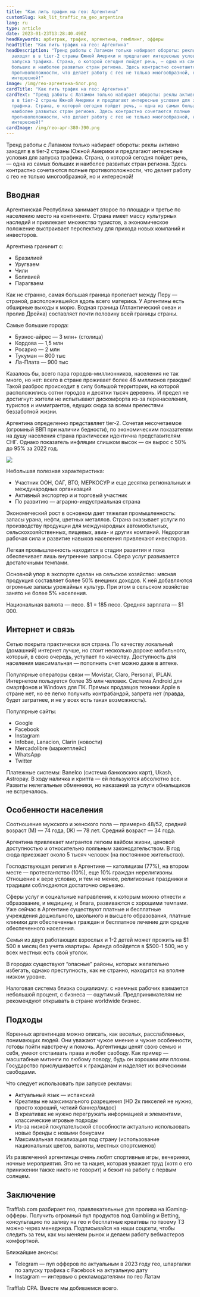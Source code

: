 ```yaml
---
title: "Как лить трафик на гео: Аргентина"
customSlug: kak_lit_traffic_na_geo_argentina
lang: ru
type: article
date: 2023-01-23T13:28:40.490Z
headKeywords: арбитраж, трафик, аргентина, гемблинг, офферы
headTitle: "Как лить трафик на гео: Аргентина"
headDescription: "Тренд работы с Латамом только набирает обороты: реклы активно
  заходят в в tier-2 страны Южной Америки и предлагают интересные условия для
  запуска трафика. Страна, о которой сегодня пойдет речь, — одна из самых
  больших и наиболее развитых стран региона. Здесь контрастно сочетаются полные
  противоположности, что делает работу с гео не только многообразной, но и
  интересной!"
image: /img/гео-аргентина-блог.png
cardTitle: "Как лить трафик на гео: Аргентина"
cardText: "Тренд работы с Латамом только набирает обороты: реклы активно заходят
  в в tier-2 страны Южной Америки и предлагают интересные условия для запуска
  трафика. Страна, о которой сегодня пойдет речь, — одна из самых больших и
  наиболее развитых стран региона. Здесь контрастно сочетаются полные
  противоположности, что делает работу с гео не только многообразной, но и
  интересной!"
cardImage: /img/гео-арг-380-390.png
---
```

Тренд работы с Латамом только набирает обороты: реклы активно заходят в в tier-2 страны Южной Америки и предлагают интересные условия для запуска трафика. Страна, о которой сегодня пойдет речь, — одна из самых больших и наиболее развитых стран региона. Здесь контрастно сочетаются полные противоположности, что делает работу с гео не только многообразной, но и интересной!

## Вводная

Аргентинская Республика занимает второе по площади и третье по населению место на континенте. Страна имеет массу культурных наследий и привлекает множество туристов, а экономическое положение выстраивает перспективу для прихода новых компаний и инвесторов.

Аргентина граничит с:

* Бразилией
* Уругваем
* Чили
* Боливией
* Парагваем

Как не странно, самая большая граница пролегает между Перу — страной, расположившейся вдоль всего материка. У Аргентины есть обширные выходы к морю. Водная граница (Атлантический океан и пролив Дрейка) составляет почти половину всей границы страны.

Самые большие города:

* Буэнос-айрес — 3 млн+ (столица)
* Кордова — 1,5 млн
* Росарио — 2 млн
* Тукуман — 800 тыс
* Ла-Плата — 900 тыс

Казалось бы, всего пара городов-миллионников, населения не так много, но нет: всего в стране проживает более 46 миллионов граждан! Такой разброс происходит в силу большой территории, на которой расположились сотни городов и десятки тысяч деревень. И предел не достигнут: жители не испытывают дискомфорта из-за перенаселения, туристов и иммигрантов, едущих сюда за всеми прелестями беззаботной жизни.

Аргентина определенно представляет tier-2. Сочетая несочетаемое (огромный ВВП при наличии бедности), по экономическим показателям на душу населения страна практически идентична представителям СНГ. Однако показатель инфляции слишком высок — он вырос с 50% до 95% за 2022 год.

![](https://lh3.googleusercontent.com/cj9IBIz8b9eG2bvl8ahPiZCYYyMsFx6hEP7O_QBI_ldG6AmwnJmWIjmGw5vg-CwZaRhNzSdzf6EQEjdhoDWRBqhRWYVdyMivMLs9DmwVDFJ6aOuoc6JUYp12esh7QQrf46LGgNMHFZyUELGJi69drAFg3ZSvz9rh3iEgBmrks8BFO4QOEUdcX_aDHqfn7g)

Небольшая полезная характеристика:

* Участник ООН, ОАГ, ВТО, МЕРКОСУР и еще десятка региональных и международных организаций
* Активный экспортер и и торговый участник
* По развитию — аграрно-индустриальная страна

Экономический рост в основном дает тяжелая промышленность: запасы урана, нефти, цветных металлов. Страна оказывает услуги по производству продукции для международных автомобильных, сельскохозяйственных, пищевых, авиа- и других компаний. Недорогая рабочая сила и развитие навыков населения привлекают инвесторов.

Легкая промышленность находится в стадии развития и пока обеспечивает лишь внутренние запросы. Сфера услуг развивается достаточными темпами.

Основной упор в экспорте сделан на сельское хозяйство: мясная продукция составляет более 50% внешних доходов. К ней добавляются огромные запасы урожайных культур. При этом в сельском хозяйстве занято не более 5% населения.

Национальная валюта — песо. $1 = 185 песо. Средняя зарплата — $1 000.

## Интернет и связь

Сетью покрыта практически вся страна. По качеству локальный (домашний) интернет лучше, но стоит несколько дороже мобильного, который, в свою очередь, уступает по качеству. Доступность для населения максимальная — пополнить счет можно даже в аптеке.

Популярные операторы связи — Movistar, Claro, Personal, IPLAN. Интернетом пользуется более 35 млн человек. Система Android для смартфонов и Windows для ПК. Прямых продавцов техники Apple в стране нет, но ее легко получить контрабандой, запрета нет (правда, будет затратнее, и не у всех есть такая возможность).

Популярные сайты:

* Google
* Facebook
* Instagram
* Infobae, Lanacion, Clarin (новости)
* Mercadolibre (маркетплейс)
* WhatsApp
* Twitter

Платежные системы: Banelco (система банковских карт), Ukash, Astropay. В ходу наличка и крипта — ей пользуются абсолютно все. Развиты нелегальные обменники, но наказаний за услуги обнальщиков не встречалось.

## Особенности населения

Соотношение мужского и женского пола — примерно 48/52, средний возраст (М) — 74 года, (Ж) — 78 лет. Средний возраст — 34 года. 

Аргентина привлекает мигрантов легким вайбом жизни, ценовой доступностью и относительно лояльным законодательством. В год сюда приезжает около 5 тысяч человек (на постоянное жительство).

Господствующая религия в Аргентине — католицизм (77%), на втором месте — протестантство (10%), еще 10% граждан нерелигизоны. Отношение к вере условно, и тем не менее, религиозные праздники и традиции соблюдаются достаточно серьезно.

Сферы услуг и социальные направления, к которым можно отнести и образование, и медицину, и блага, развиваются с хорошими темпами. Уже сейчас в Аргентине существуют платные и бесплатные учреждения дошкольного, школьного и высшего образования, платные клиники для обеспеченных граждан и бесплатное лечение для средне обеспеченного населения. 

Семья из двух работающих взрослых и 1-2 детей может прожить на $1 500 в месяц без учета квартиры. Аренда обойдется в $500-1 500, но у всех местных есть свой уголок.

В городах существуют “опасные” районы, которых желательно избегать, однако преступность, как не странно, находится на вполне низком уровне. 

Налоговая система близка социализму: с наемных рабочих взимается небольшой процент, с бизнеса — ощутимый. Предпринимателям не рекомендуют открывать в стране worldwide бизнес.

## Подходы

Коренных аргентинцев можно описать, как веселых, расслабленных, понимающих людей. Они уважают чужое мнение и чужие особенности, готовы пойти навстречу и помочь. Аргентинцы ценят свою семью и себя, умеют отстаивать права и любят свободу. Как пример — масштабные митинги по любому поводу, будь он хорошим или плохим. Государство прислушивается к гражданам и наделяет их всяческими свободами.

Что следует использовать при запуске рекламы:

* Актуальный язык — испанский
* Креативы не максимального разрешения (HD 2к пикселей не нужно, просто хороший, четкий баннер/видос)
* В креативах не нужно перегружать информацией и элементами, классические игровые подходы
* Из-за низкой покупательской способности актуально использовать новые бренды с новыми бонусами
* Максимальная локализация под страну (использование национальных цветов, валюты, местных спортсменов)

Из развлечений аргентинцы очень любят спортивные игры, вечеринки, ночные мероприятия. Это не та нация, которая уважает труд (хотя о его принижении также никто не говорит) и бежит на работу с первым солнцем.

## Заключение

Trafflab.com разбирает гео, привлекательные для пролива на iGaming-офферы. Получить огромный пул продуктов под Gambling и Betting, консультацию по заливу на гео и бесплатные креативы по твоему ТЗ можно через менеджера. Подписывайся на наши соцсети, чтобы следить за тем, как мы меняем рынок и делаем работу вебмастеров комфортной. 

Ближайшие анонсы:

* Telegram — пул офферов по актуальным в 2023 году гео, шпаргалки по запуску трафика с Facebook на актуальную дату
* Instagram — интервью с рекламодателями по гео Латам

Trafflab CPA. Вместе мы добиваемся всего.